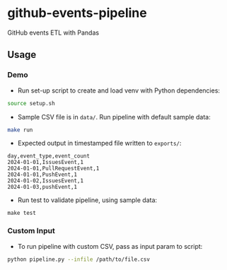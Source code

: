 # github-events-pipeline
GitHub events ETL with Pandas

## Usage

### Demo
- Run set-up script to create and load venv with Python dependencies:
```bash
source setup.sh
```
- Sample CSV file is in `data/`. Run pipeline with default sample data:
```bash
make run
```
- Expected output in timestamped file written to `exports/`:
```csv
day,event_type,event_count
2024-01-01,IssuesEvent,1
2024-01-01,PullRequestEvent,1
2024-01-01,PushEvent,1
2024-01-02,IssuesEvent,1
2024-01-03,pushEvent,1
```
- Run test to validate pipeline, using sample data:
```
make test
```

### Custom Input
- To run pipeline with custom CSV, pass as input param to script:
```bash
python pipeline.py --infile /path/to/file.csv
```
